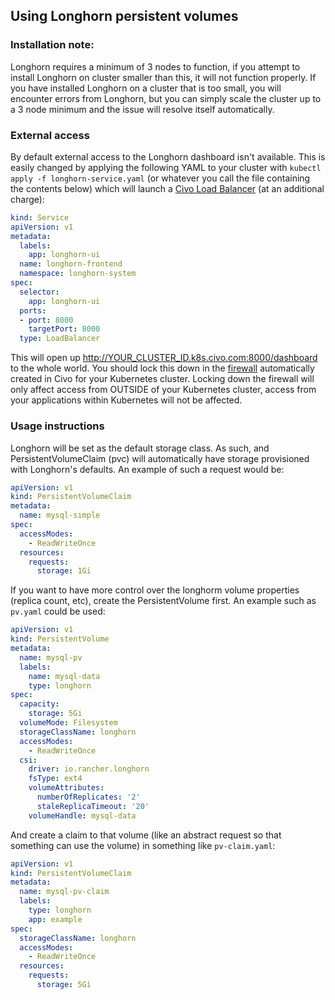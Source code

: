 ## Using Longhorn persistent volumes

### Installation note:

Longhorn requires a minimum of 3 nodes to function, if you attempt to install Longhorn on cluster smaller than this, it will not function properly. If you have installed Longhorn on a cluster that is too small, you will encounter errors from Longhorn, but you can simply scale the cluster up to a 3 node minimum and the issue will resolve itself automatically.

### External access

By default external access to the Longhorn dashboard isn't available. This is easily changed by applying the following YAML to your cluster with `kubectl apply -f longhorn-service.yaml` (or whatever you call the file containing the contents below) which will launch a [Civo Load Balancer](https://www.civo.com/load-balancers) (at an additional charge):


```yaml
kind: Service
apiVersion: v1
metadata:
  labels:
    app: longhorn-ui
  name: longhorn-frontend
  namespace: longhorn-system
spec:
  selector:
    app: longhorn-ui
  ports:
  - port: 8000
    targetPort: 8000
  type: LoadBalancer
```

This will open up http://YOUR_CLUSTER_ID.k8s.civo.com:8000/dashboard to the whole world. You should lock this down in the [firewall](https://dashboard.civo.com/firewalls) automatically created in Civo for your Kubernetes cluster. Locking down the firewall will only affect access from OUTSIDE of your Kubernetes cluster, access from your applications within Kubernetes will not be affected.

### Usage instructions

Longhorn will be set as the default storage class.  As such, and PersistentVolumeClaim (pvc) will automatically have storage provisioned with Longhorn's defaults.  An example of such a request would be:

```yaml
apiVersion: v1
kind: PersistentVolumeClaim
metadata:
  name: mysql-simple
spec:
  accessModes:
    - ReadWriteOnce
  resources:
    requests:
      storage: 1Gi
```

If you want to have more control over the longhorm volume properties (replica count, etc), create the PersistentVolume first.  An example such as `pv.yaml` could be used:

```yaml
apiVersion: v1
kind: PersistentVolume
metadata:
  name: mysql-pv
  labels:
    name: mysql-data
    type: longhorn
spec:
  capacity:
    storage: 5Gi
  volumeMode: Filesystem
  storageClassName: longhorn
  accessModes:
    - ReadWriteOnce
  csi:
    driver: io.rancher.longhorn
    fsType: ext4
    volumeAttributes:
      numberOfReplicates: '2'
      staleReplicaTimeout: '20'
    volumeHandle: mysql-data
```

And create a claim to that volume (like an abstract request so that something can use the volume) in something like `pv-claim.yaml`:

```yaml
apiVersion: v1
kind: PersistentVolumeClaim
metadata:
  name: mysql-pv-claim
  labels:
    type: longhorn
    app: example
spec:
  storageClassName: longhorn
  accessModes:
    - ReadWriteOnce
  resources:
    requests:
      storage: 5Gi
```
